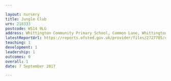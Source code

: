 ```yaml
---

layout: nursery
title: Jungle Club
urn: 218333
postcode: WS14 9LG
address: Whittington Community Primary School, Common Lane, Whittington, Lichfield, Staffordshire, WS14 9LG
latestReportUrl: https://reports.ofsted.gov.uk/provider/files/2727705/urn/218333.pdf
teaching: 1
development: 1
leadership: 1
outcomes: 0
overall: 1
date: 7 September 2017

---
```

